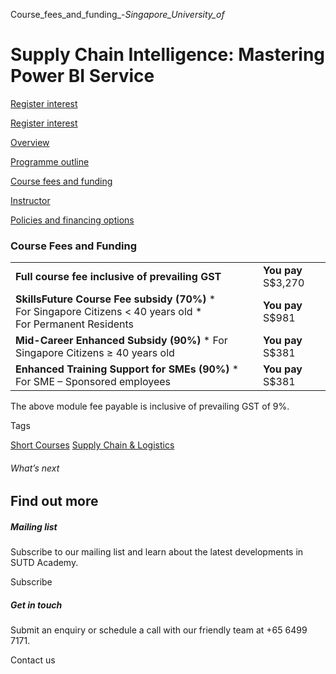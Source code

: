 Course_fees_and_funding_-_Singapore_University_of_



Supply Chain Intelligence: Mastering Power BI Service
=====================================================

[Register interest](/admissions/academy/short-courses/short-courses-register-your-interest/?coursename=supply-chain-intelligence)

[Register interest](/admissions/academy/short-courses/short-courses-register-your-interest/?coursename=supply-chain-intelligence)

[Overview](/course/supply-chain-intelligence/#tabs)

[Programme outline](/course/supply-chain-intelligence/programme-outline/#tabs)

[Course fees and funding](/course/supply-chain-intelligence/course-fees-and-funding/#tabs)

[Instructor](/course/supply-chain-intelligence/instructor/#tabs)

[Policies and financing options](/course/supply-chain-intelligence/policies-and-financing-options/#tabs)

### Course Fees and Funding

|  |  |
| --- | --- |
| **Full course fee inclusive of prevailing GST** | **You pay**  S$3,270 |
| **SkillsFuture Course Fee subsidy (70%)**  * For Singapore Citizens < 40 years old * For Permanent Residents | **You pay**  S$981 |
| **Mid-Career Enhanced Subsidy (90%)**  * For Singapore Citizens ≥ 40 years old | **You pay**  S$381 |
| **Enhanced Training Support for SMEs (90%)**  * For SME – Sponsored employees | **You pay**  S$381 |

The above module fee payable is inclusive of prevailing GST of 9%.

Tags

[Short Courses](/admissions/academy/courses-and-modules/?academy-type-course=780)
[Supply Chain & Logistics](/admissions/academy/courses-and-modules/?discipline=802)

###### What’s next

Find out more
-------------

##### Mailing list

Subscribe to our mailing list and learn about the latest developments in SUTD Academy.

Subscribe

##### Get in touch

Submit an enquiry or schedule a call with our friendly team at +65 6499 7171.

Contact us

